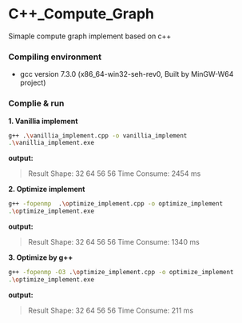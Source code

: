 # C++_Compute_Graph
Simaple compute graph implement based on c++
### Compiling environment
* gcc version 7.3.0 (x86_64-win32-seh-rev0, Built by MinGW-W64 project)

### Complie & run

**1. Vanillia implement**

```bash
g++ .\vanillia_implement.cpp -o vanillia_implement
.\vanillia_implement.exe
```

**output:**

>Result Shape: 32 64 56 56
>Time Consume: 2454 ms

**2. Optimize implement**

```bash
g++ -fopenmp  .\optimize_implement.cpp -o optimize_implement
.\optimize_implement.exe 
```

**output:**

>Result Shape: 32 64 56 56
>Time Consume: 1340 ms

**3. Optimize by g++**

```bash
g++ -fopenmp -O3 .\optimize_implement.cpp -o optimize_implement
.\optimize_implement.exe 
```

**output:**

>Result Shape: 32 64 56 56
>Time Consume: 211 ms
  

